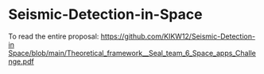 # Seismic-Detection-in-Space

To read the entire proposal: [https://github.com/KIKW12/Seismic-Detection-in Space/blob/main/Theoretical_framework__Seal_team_6_Space_apps_Challenge.pdf](https://github.com/MateoMinghi/Seismic-Detection-Mars/blob/main/Theoretical_framework__Seal_team_6_Space_apps_Challenge.pdf)

